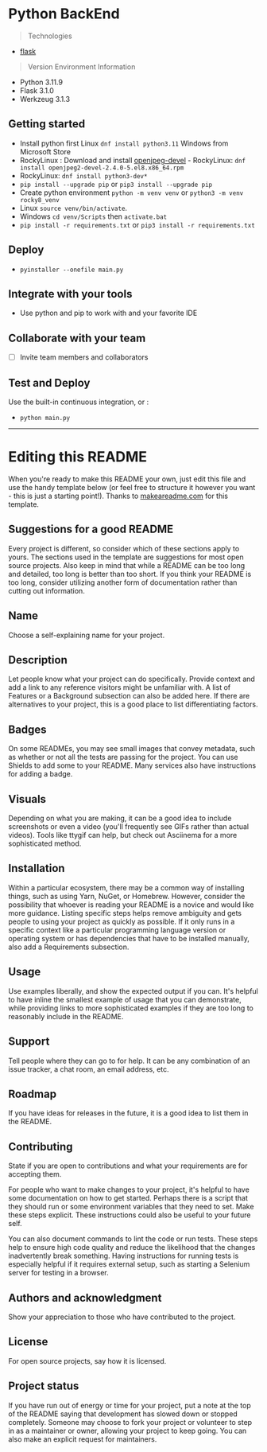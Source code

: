 # Python BackEnd

> Technologies
- [flask](https://flask.palletsprojects.com/en/stable/quickstart/#a-minimal-application)

> Version Environment Information

- Python 3.11.9
- Flask 3.1.0
- Werkzeug 3.1.3


## Getting started

- Install python first Linux `dnf install python3.11` Windows from Microsoft Store
- RockyLinux : Download and install [openjpeg-devel](https://dl.rockylinux.org/pub/rocky/8/Devel/x86_64/os/Packages/o/openjpeg2-devel-2.4.0-5.el8.x86_64.rpm) - RockyLinux: `dnf install openjpeg2-devel-2.4.0-5.el8.x86_64.rpm`
- RockyLinux: `dnf install python3-dev*`
- `pip install --upgrade pip` or `pip3 install --upgrade pip`
- Create python environment `python -m venv venv` or `python3 -m venv rocky8_venv` 
- Linux `source venv/bin/activate`. 
- Windows `cd venv/Scripts` then `activate.bat`
- `pip install -r requirements.txt` or `pip3 install -r requirements.txt`

## Deploy

- `pyinstaller --onefile main.py`

## Integrate with your tools

- Use python and pip to work with and your favorite IDE

## Collaborate with your team

- [ ] Invite team members and collaborators

## Test and Deploy

Use the built-in continuous integration, or :

- `python main.py`

***

# Editing this README

When you're ready to make this README your own, just edit this file and use the handy template below (or feel free to structure it however you want - this is just a starting point!). Thanks to [makeareadme.com](https://www.makeareadme.com/) for this template.

## Suggestions for a good README

Every project is different, so consider which of these sections apply to yours. The sections used in the template are suggestions for most open source projects. Also keep in mind that while a README can be too long and detailed, too long is better than too short. If you think your README is too long, consider utilizing another form of documentation rather than cutting out information.

## Name
Choose a self-explaining name for your project.

## Description
Let people know what your project can do specifically. Provide context and add a link to any reference visitors might be unfamiliar with. A list of Features or a Background subsection can also be added here. If there are alternatives to your project, this is a good place to list differentiating factors.

## Badges
On some READMEs, you may see small images that convey metadata, such as whether or not all the tests are passing for the project. You can use Shields to add some to your README. Many services also have instructions for adding a badge.

## Visuals
Depending on what you are making, it can be a good idea to include screenshots or even a video (you'll frequently see GIFs rather than actual videos). Tools like ttygif can help, but check out Asciinema for a more sophisticated method.

## Installation
Within a particular ecosystem, there may be a common way of installing things, such as using Yarn, NuGet, or Homebrew. However, consider the possibility that whoever is reading your README is a novice and would like more guidance. Listing specific steps helps remove ambiguity and gets people to using your project as quickly as possible. If it only runs in a specific context like a particular programming language version or operating system or has dependencies that have to be installed manually, also add a Requirements subsection.

## Usage
Use examples liberally, and show the expected output if you can. It's helpful to have inline the smallest example of usage that you can demonstrate, while providing links to more sophisticated examples if they are too long to reasonably include in the README.

## Support
Tell people where they can go to for help. It can be any combination of an issue tracker, a chat room, an email address, etc.

## Roadmap
If you have ideas for releases in the future, it is a good idea to list them in the README.

## Contributing
State if you are open to contributions and what your requirements are for accepting them.

For people who want to make changes to your project, it's helpful to have some documentation on how to get started. Perhaps there is a script that they should run or some environment variables that they need to set. Make these steps explicit. These instructions could also be useful to your future self.

You can also document commands to lint the code or run tests. These steps help to ensure high code quality and reduce the likelihood that the changes inadvertently break something. Having instructions for running tests is especially helpful if it requires external setup, such as starting a Selenium server for testing in a browser.

## Authors and acknowledgment
Show your appreciation to those who have contributed to the project.

## License
For open source projects, say how it is licensed.

## Project status
If you have run out of energy or time for your project, put a note at the top of the README saying that development has slowed down or stopped completely. Someone may choose to fork your project or volunteer to step in as a maintainer or owner, allowing your project to keep going. You can also make an explicit request for maintainers.
